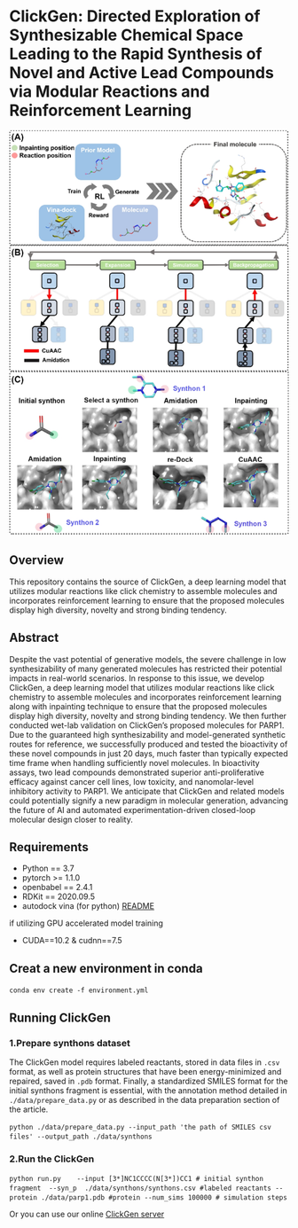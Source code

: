 # ClickGen: Directed Exploration of Synthesizable Chemical Space Leading to the Rapid Synthesis of Novel and Active Lead Compounds via Modular Reactions and Reinforcement Learning

![overview of the architecture of ClickGen](/images/figure.png)

## Overview
This repository contains the source of ClickGen, a deep learning model that utilizes modular reactions like click chemistry to assemble molecules and incorporates reinforcement learning to ensure that the proposed molecules display high diversity, novelty and strong binding tendency. 

## Abstract

Despite the vast potential of generative models, the severe challenge in low synthesizability of many generated molecules has restricted their potential impacts in real-world scenarios. In response to this issue, we develop ClickGen, a deep learning model that utilizes modular reactions like click chemistry to assemble molecules and incorporates reinforcement learning along with inpainting technique to ensure that the proposed molecules display high diversity, novelty and strong binding tendency. We then further conducted wet-lab validation on ClickGen’s proposed molecules for PARP1. Due to the guaranteed high synthesizability and model-generated synthetic routes for reference, we successfully produced and tested the bioactivity of these novel compounds in just 20 days, much faster than typically expected time frame when handling sufficiently novel molecules. In bioactivity assays, two lead compounds demonstrated superior anti-proliferative efficacy against cancer cell lines, low toxicity, and nanomolar-level inhibitory activity to PARP1. We anticipate that ClickGen and related models could potentially signify a new paradigm in molecular generation, advancing the future of AI and automated experimentation-driven closed-loop molecular design closer to reality.

## Requirements
- Python == 3.7
- pytorch >= 1.1.0
- openbabel == 2.4.1
- RDKit == 2020.09.5
- autodock vina (for python) [README](https://autodock-vina.readthedocs.io/en/latest/docking_python.html)


if utilizing GPU accelerated model training 
- CUDA==10.2 & cudnn==7.5 

## Creat a new environment in conda 

 `conda env create -f environment.yml `



## Running ClickGen
### 1.Prepare synthons dataset
The ClickGen model requires labeled reactants, stored in data files in `.csv` format, as well as protein structures that have been energy-minimized and repaired, saved in `.pdb` format. Finally, a standardized SMILES format for the initial synthons fragment is essential, with the annotation method detailed in `./data/prepare_data.py` or as described in the data preparation section of the article.

 `python ./data/prepare_data.py --input_path 'the path of SMILES csv files'
                                --output_path ./data/synthons` 

### 2.Run the ClickGen




`python run.py    --input [3*]NC1CCCC(N[3*])CC1 # initial synthon fragment 
                  --syn_p  ./data/synthons/synthons.csv #labeled reactants
                  --protein ./data/parp1.pdb #protein
                  --num_sims 100000 # simulation steps`













Or you can use our online [ClickGen server](https://carbonsilico.com/)

